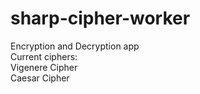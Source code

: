 # sharp-cipher-worker
Encryption and Decryption app\
Current ciphers:\
Vigenere Cipher\
Caesar Cipher
